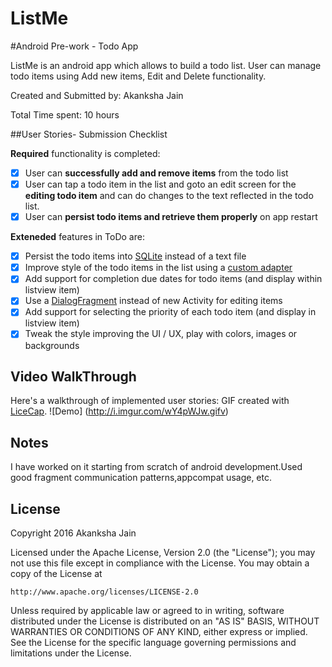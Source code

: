 # ListMe
#Android Pre-work - Todo App

ListMe is an android app which allows to build a todo list. User can manage todo items using Add new items, Edit and Delete functionality.

Created and Submitted by: Akanksha Jain

Total Time spent: 10 hours

##User Stories- Submission Checklist

**Required** functionality is completed:

 * [x] User can **successfully add and remove items** from the todo list
 * [x] User can tap a todo item in the list and goto an edit screen for the **editing todo item** and can do changes to the text reflected in the todo list.
 * [x] User can **persist todo items and retrieve them properly** on app restart

**Exteneded** features in ToDo are:

 * [x] Persist the todo items into [SQLite](http://guides.codepath.com/android/Persisting-Data-to-the-Device#sqlite) instead of a text file
 * [x] Improve style of the todo items in the list using a [custom adapter](http://guides.codepath.com/android/Using-an-ArrayAdapter-with-ListView)
 * [x] Add support for completion due dates for todo items (and display within listview item)
 * [x] Use a [DialogFragment](http://guides.codepath.com/android/Using-DialogFragment) instead of new Activity for editing items
 * [x] Add support for selecting the priority of each todo item (and display in listview item)
 * [x] Tweak the style improving the UI / UX, play with colors, images or backgrounds
 
## Video WalkThrough
Here's a walkthrough of implemented user stories:
GIF created with [LiceCap](http://www.cockos.com/licecap/).
![Demo] (http://i.imgur.com/wY4pWJw.gifv)

## Notes 
I have worked on it starting from scratch of android development.Used good fragment communication patterns,appcompat usage, etc.
## License
Copyright 2016 Akanksha Jain

Licensed under the Apache License, Version 2.0 (the "License");
you may not use this file except in compliance with the License.
You may obtain a copy of the License at

    http://www.apache.org/licenses/LICENSE-2.0

Unless required by applicable law or agreed to in writing, software
distributed under the License is distributed on an "AS IS" BASIS,
WITHOUT WARRANTIES OR CONDITIONS OF ANY KIND, either express or implied.
See the License for the specific language governing permissions and
limitations under the License.
